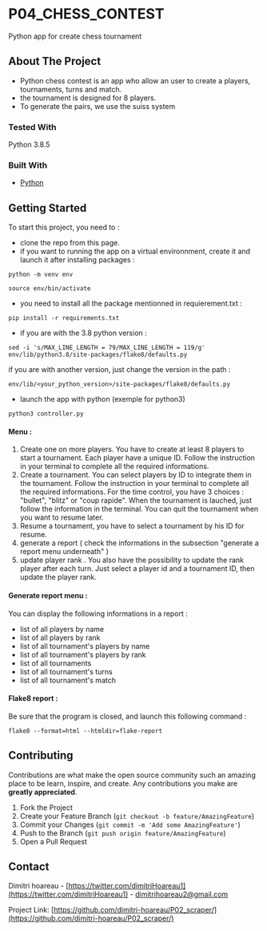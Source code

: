 # P04_CHESS_CONTEST
Python app for create chess tournament

## About The Project

* Python chess contest is an app who allow an user to create a players, tournaments, turns and match. 
* the tournament is designed for 8 players.
* To generate the pairs, we use the suiss system

### Tested With
Python 3.8.5

### Built With

* [Python](https://www.python.org/)

## Getting Started

To start this project, you need to :
- clone the repo from this page.
- if you want to running the app on a virtual environnment, create it and launch it after installing packages :
 ```
python -m venv env
```
 ```
source env/bin/activate
```
- you need to install all the package mentionned in requierement.txt :
 ```
pip install -r requirements.txt
```
- if you are with the 3.8 python version :
 ```
sed -i 's/MAX_LINE_LENGTH = 79/MAX_LINE_LENGTH = 119/g' env/lib/python3.8/site-packages/flake8/defaults.py 
```
if you are with another version, just change the version in the path : 
 ```
env/lib/<your_python_version>/site-packages/flake8/defaults.py 
```
- launch the app with python (exemple for python3)
 ```
python3 controller.py
```

#### Menu :

1. Create one on more players. You have to create at least 8 players to start a tournament. Each player have a unique ID. Follow the instruction in your terminal to complete all the required informations. 
2. Create a tournament. You can select players by ID to integrate them in the tournament.  Follow the instruction in your terminal to complete all the required informations. For the time control, you have 3 choices : "bullet", "blitz" or "coup rapide".
When the tournament is lauched, just follow the information in the terminal. You can quit the tournament when you want to resume later. 
3. Resume a tournament, you have to select a tournament by his ID for resume.
4. generate a report ( check the informations in the subsection "generate a report menu underneath" )
5. update player rank . You also have the possibility to update the rank player after each turn. Just select a player id and a tournament ID, then update the player rank. 

#### Generate report menu :

You can display the following informations in a report :
- list of all players by name
- list of all players by rank
- list of all tournament's players by name
- list of all tournament's players by rank
- list of all tournaments
- list of all tournament's turns
- list of all tournament's match

#### Flake8 report :

Be sure that the program is closed, and launch this following command : 

 ```
flake8 --format=html --htmldir=flake-report 
```

## Contributing

Contributions are what make the open source community such an amazing place to be learn, inspire, and create. Any contributions you make are **greatly appreciated**.

1. Fork the Project
2. Create your Feature Branch (`git checkout -b feature/AmazingFeature`)
3. Commit your Changes (`git commit -m 'Add some AmazingFeature'`)
4. Push to the Branch (`git push origin feature/AmazingFeature`)
5. Open a Pull Request

## Contact
Dimitri hoareau - [https://twitter.com/dimitriHoareau1](https://twitter.com/dimitriHoareau1) - dimitrihoareau2@gmail.com

Project Link: [https://github.com/dimitri-hoareau/P02_scraper/](https://github.com/dimitri-hoareau/P02_scraper/)


